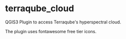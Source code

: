 # terraqube_cloud
QGIS3 Plugin to access Terraqube's hyperspectral cloud.

The plugin uses fontawesome free tier icons.
